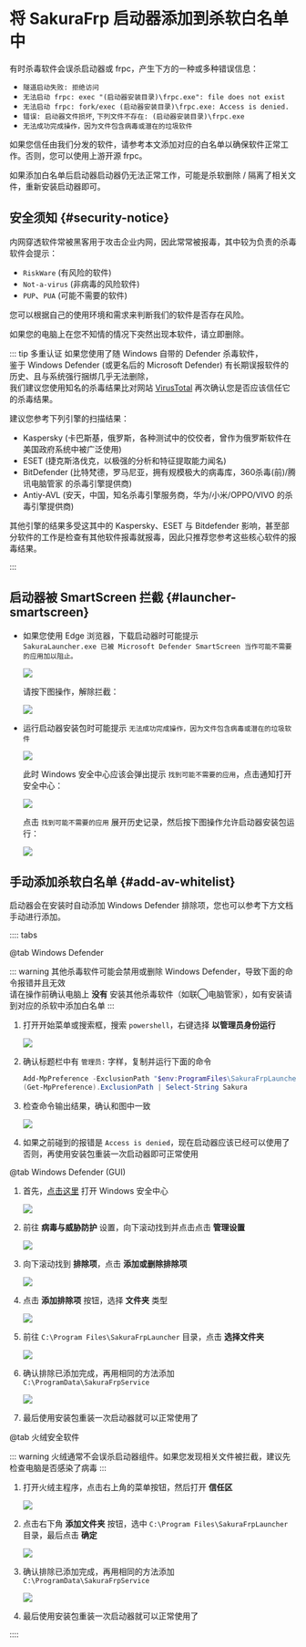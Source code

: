 # 将 SakuraFrp 启动器添加到杀软白名单中

有时杀毒软件会误杀启动器或 frpc，产生下方的一种或多种错误信息：

- `隧道启动失败: 拒绝访问`
- `无法启动 frpc: exec "(启动器安装目录)\frpc.exe": file does not exist`
- `无法启动 frpc: fork/exec (启动器安装目录)\frpc.exe: Access is denied.`
- `错误: 启动器文件损坏`, `下列文件不存在: (启动器安装目录)\frpc.exe`
- `无法成功完成操作，因为文件包含病毒或潜在的垃圾软件`

如果您信任由我们分发的软件，请参考本文添加对应的白名单以确保软件正常工作。否则，您可以使用上游开源 frpc。

如果添加白名单后启动器启动器仍无法正常工作，可能是杀软删除 / 隔离了相关文件，重新安装启动器即可。

## 安全须知 {#security-notice}

内网穿透软件常被黑客用于攻击企业内网，因此常常被报毒，其中较为负责的杀毒软件会提示：

- `RiskWare` (有风险的软件)
- `Not-a-virus` (非病毒的风险软件)
- `PUP`、`PUA` (可能不需要的软件)

您可以根据自己的使用环境和需求来判断我们的软件是否存在风险。

如果您的电脑上在您不知情的情况下突然出现本软件，请立即删除。

::: tip 多重认证
如果您使用了随 Windows 自带的 Defender 杀毒软件，  
鉴于 Windows Defender (或更名后的 Microsoft Defender) 有长期误报软件的历史、且与系统强行捆绑几乎无法删除，  
我们建议您使用知名的杀毒结果比对网站 [VirusTotal](https://www.virustotal.com/) 再次确认您是否应该信任它的杀毒结果。

建议您参考下列引擎的扫描结果：

- Kaspersky (卡巴斯基，俄罗斯，各种测试中的佼佼者，曾作为俄罗斯软件在美国政府系统中被广泛使用)
- ESET (捷克斯洛伐克，以极强的分析和特征提取能力闻名)
- BitDefender (比特梵德，罗马尼亚，拥有规模极大的病毒库，360杀毒(前)/腾讯电脑管家 的杀毒引擎提供商)
- Antiy-AVL (安天，中国，知名杀毒引擎服务商，华为/小米/OPPO/VIVO 的杀毒引擎提供商)

其他引擎的结果多受这其中的 Kaspersky、ESET 与 Bitdefender 影响，甚至部分软件的工作是检查有其他软件报毒就报毒，因此只推荐您参考这些核心软件的报毒结果。

:::

## 启动器被 SmartScreen 拦截 {#launcher-smartscreen}

- 如果您使用 Edge 浏览器，下载启动器时可能提示  
  `SakuraLauncher.exe 已被 Microsoft Defender SmartScreen 当作可能不需要的应用加以阻止。`

  ![](./_images/edge-smartscreen-0.png)

  请按下图操作，解除拦截：

  ![](./_images/edge-smartscreen-1.png)

- 运行启动器安装包时可能提示 `无法成功完成操作，因为文件包含病毒或潜在的垃圾软件`

  ![](./_images/pua-0.png)

  此时 Windows 安全中心应该会弹出提示 `找到可能不需要的应用`，点击通知打开安全中心：

  ![](./_images/pua-1.png)

  点击 `找到可能不需要的应用` 展开历史记录，然后按下图操作允许启动器安装包运行：

  ![](./_images/pua-2.png)

## 手动添加杀软白名单 {#add-av-whitelist}

启动器会在安装时自动添加 Windows Defender 排除项，您也可以参考下方文档手动进行添加。

:::: tabs

@tab Windows Defender

::: warning
其他杀毒软件可能会禁用或删除 Windows Defender，导致下面的命令报错并且无效  
请在操作前确认电脑上 **没有** 安装其他杀毒软件（如联◯电脑管家），如有安装请到对应的杀软中添加白名单
:::

1. 打开开始菜单或搜索框，搜索 `powershell`，右键选择 **以管理员身份运行**

   ![](./_images/av-wd-ps-1.png)

2. 确认标题栏中有 `管理员:` 字样，复制并运行下面的命令

   ```powershell
   Add-MpPreference -ExclusionPath "$env:ProgramFiles\SakuraFrpLauncher", "$env:ProgramData\SakuraFrpService"
   (Get-MpPreference).ExclusionPath | Select-String Sakura
   ```

3. 检查命令输出结果，确认和图中一致

   ![](./_images/av-wd-ps-2.png)

4. 如果之前碰到的报错是 `Access is denied`，现在启动器应该已经可以使用了  
   否则，再使用安装包重装一次启动器即可正常使用

@tab Windows Defender (GUI)

1. 首先，[点击这里](ms-settings:windowsdefender) 打开 Windows 安全中心

   ![](./_images/av-wd-1.png)

1. 前往 **病毒与威胁防护** 设置，向下滚动找到并点击点击 **管理设置**

   ![](./_images/av-wd-2.png)

1. 向下滚动找到 **排除项**，点击 **添加或删除排除项**

   ![](./_images/av-wd-3.png)

1. 点击 **添加排除项** 按钮，选择 **文件夹** 类型

   ![](./_images/av-wd-4.png)

1. 前往 `C:\Program Files\SakuraFrpLauncher` 目录，点击 **选择文件夹**

   ![](./_images/av-wd-5.png)

1. 确认排除已添加完成，再用相同的方法添加 `C:\ProgramData\SakuraFrpService`

   ![](./_images/av-wd-6.png)

1. 最后使用安装包重装一次启动器就可以正常使用了

@tab 火绒安全软件

::: warning
火绒通常不会误杀启动器组件。如果您发现相关文件被拦截，建议先检查电脑是否感染了病毒
:::

1. 打开火绒主程序，点击右上角的菜单按钮，然后打开 **信任区**

   ![](./_images/av-huorong-1.png)

1. 点击右下角 **添加文件夹** 按钮，选中 `C:\Program Files\SakuraFrpLauncher` 目录，最后点击 **确定**

   ![](./_images/av-huorong-2.png)

1. 确认排除已添加完成，再用相同的方法添加 `C:\ProgramData\SakuraFrpService`

   ![](./_images/av-huorong-3.png)

1. 最后使用安装包重装一次启动器就可以正常使用了

::::
